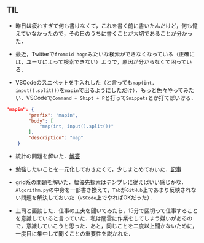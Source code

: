 ## TIL

* 昨日は疲れすぎて何も書けなくて，これを書く前に書いたんだけど，何も憶えていなかったので，その日のうちに書くことが大切であることが分かった．

* 最近，Twitterで`from:id hoge`みたいな検索ができなくなっている（正確には，ユーザによって検索できない）ようで，原因が分からなくて困っている．

* VSCodeのスニペットを手入れした（と言っても`map(int, input().split())`を`mapin`で出るようにしただけ）．もっと色々やってみたい．VSCodeで`Command + Shipt + P`と打って`Snippets`とか打てばいける．

```json
"mapin": {
		"prefix": "mapin",
		"body": [
			"map(int, input().split())"
		],
		"description": "map"
	}
```

* 統計の問題を解いた．[解答](https://drive.google.com/file/d/1fX0g5jrnvvzEV2dRcLwTQvzD3t2kzOj1/view?usp=sharing)

* 勉強したいことを一元化しておきたくて，少しまとめておいた．[記事](https://mirucaaura.hatenablog.com/entry/2020/06/10/154027)

* grid系の問題を解いた．幅優先探索はテンプレに従えばいい感じかな．`Algorithm.py`の中身を一部書き換えて，`Tab`が`GitHub`上であまり反映されない問題を解決しておいた（`VSCode`上でやればOKだった）．

* 上司と面談した．仕事の工夫を聞いてみたら，15分で区切って仕事することを意識していると言っていた．私は闇雲に作業をしてしまう嫌いがあるので，意識していこうと思った．あと，同じことを二度以上聞かないために，一度目に集中して聞くことの重要性を説かれた．


<!-- <div style="text-align: left;">
<a href="https://pullmay.github.io/TIL/diary/200609.html">次ページ</a>
</div>

<div style="text-align: right;">
<a href="https://pullmay.github.io/TIL/diary/200611.html">次ページ</a>
</div> -->
